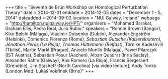 +++
title = "Seventh de Brún Workshop on Homological Perturbation Theory"
date = 2014-12-01
enddate = 2014-12-05
dates = "December 1 - 5, 2014"
dateadded = 2014-09-02
location = "NUI Galway, Ireland"
webpage = "http://hamilton.nuigalway.ie/HPT/"
organisers = "Mohamed Barakat, Graham Ellis, Pedro Real, Julio Rubio."
speakers = "Ronnie Brown (Bangor), Kiko Belchi (Málaga), Vladimir Dotsenko (Dublin), Alexander Engström (Helsinki), Domenico Fiorenza (Rome)*, Sebastian Gutsche (Kaiserslautern), Jónathan Heras (La Rioja), Thomas Hüttemann (Belfast)*, Tornike Kadeshvili (Tbilisi), Martin Markl (Prague), Aniceto Murillo (Malaga), Paweł Pilarczyk (IST Austria), Sebastian Posur (Aachen), Alban Quadrat (Inria Saclay), Alexander Rahm (Galway), Ana Romero (La Rioja), Francis Sergeraert (Grenoble), Jim Stasheff (North Carolina) [via video lecture], Andy Tonks (London Met), Lukáš Vokřínek (Brno)"
+++
